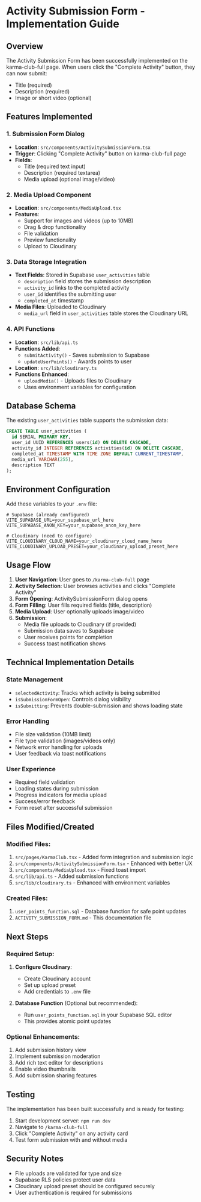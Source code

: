 # Activity Submission Form - Implementation Guide

## Overview
The Activity Submission Form has been successfully implemented on the karma-club-full page. When users click the "Complete Activity" button, they can now submit:
- Title (required)
- Description (required) 
- Image or short video (optional)

## Features Implemented

### 1. Submission Form Dialog
- **Location**: `src/components/ActivitySubmissionForm.tsx`
- **Trigger**: Clicking "Complete Activity" button on karma-club-full page
- **Fields**:
  - Title (required text input)
  - Description (required textarea)
  - Media upload (optional image/video)

### 2. Media Upload Component
- **Location**: `src/components/MediaUpload.tsx`
- **Features**:
  - Support for images and videos (up to 10MB)
  - Drag & drop functionality
  - File validation
  - Preview functionality
  - Upload to Cloudinary

### 3. Data Storage Integration
- **Text Fields**: Stored in Supabase `user_activities` table
  - `description` field stores the submission description
  - `activity_id` links to the completed activity
  - `user_id` identifies the submitting user
  - `completed_at` timestamp
- **Media Files**: Uploaded to Cloudinary
  - `media_url` field in `user_activities` table stores the Cloudinary URL

### 4. API Functions
- **Location**: `src/lib/api.ts`
- **Functions Added**:
  - `submitActivity()` - Saves submission to Supabase
  - `updateUserPoints()` - Awards points to user
- **Location**: `src/lib/cloudinary.ts`
- **Functions Enhanced**:
  - `uploadMedia()` - Uploads files to Cloudinary
  - Uses environment variables for configuration

## Database Schema

The existing `user_activities` table supports the submission data:

```sql
CREATE TABLE user_activities (
  id SERIAL PRIMARY KEY,
  user_id UUID REFERENCES users(id) ON DELETE CASCADE,
  activity_id INTEGER REFERENCES activities(id) ON DELETE CASCADE,
  completed_at TIMESTAMP WITH TIME ZONE DEFAULT CURRENT_TIMESTAMP,
  media_url VARCHAR(255),
  description TEXT
);
```

## Environment Configuration

Add these variables to your `.env` file:

```env
# Supabase (already configured)
VITE_SUPABASE_URL=your_supabase_url_here
VITE_SUPABASE_ANON_KEY=your_supabase_anon_key_here

# Cloudinary (need to configure)
VITE_CLOUDINARY_CLOUD_NAME=your_cloudinary_cloud_name_here
VITE_CLOUDINARY_UPLOAD_PRESET=your_cloudinary_upload_preset_here
```

## Usage Flow

1. **User Navigation**: User goes to `/karma-club-full` page
2. **Activity Selection**: User browses activities and clicks "Complete Activity"
3. **Form Opening**: ActivitySubmissionForm dialog opens
4. **Form Filling**: User fills required fields (title, description)
5. **Media Upload**: User optionally uploads image/video
6. **Submission**: 
   - Media file uploads to Cloudinary (if provided)
   - Submission data saves to Supabase
   - User receives points for completion
   - Success toast notification shows

## Technical Implementation Details

### State Management
- `selectedActivity`: Tracks which activity is being submitted
- `isSubmissionFormOpen`: Controls dialog visibility
- `isSubmitting`: Prevents double-submission and shows loading state

### Error Handling
- File size validation (10MB limit)
- File type validation (images/videos only)
- Network error handling for uploads
- User feedback via toast notifications

### User Experience
- Required field validation
- Loading states during submission
- Progress indicators for media upload
- Success/error feedback
- Form reset after successful submission

## Files Modified/Created

### Modified Files:
1. `src/pages/KarmaClub.tsx` - Added form integration and submission logic
2. `src/components/ActivitySubmissionForm.tsx` - Enhanced with better UX
3. `src/components/MediaUpload.tsx` - Fixed toast import
4. `src/lib/api.ts` - Added submission functions
5. `src/lib/cloudinary.ts` - Enhanced with environment variables

### Created Files:
1. `user_points_function.sql` - Database function for safe point updates
2. `ACTIVITY_SUBMISSION_FORM.md` - This documentation file

## Next Steps

### Required Setup:
1. **Configure Cloudinary**:
   - Create Cloudinary account
   - Set up upload preset
   - Add credentials to `.env` file

2. **Database Function** (Optional but recommended):
   - Run `user_points_function.sql` in your Supabase SQL editor
   - This provides atomic point updates

### Optional Enhancements:
1. Add submission history view
2. Implement submission moderation
3. Add rich text editor for descriptions
4. Enable video thumbnails
5. Add submission sharing features

## Testing

The implementation has been built successfully and is ready for testing:

1. Start development server: `npm run dev`
2. Navigate to `/karma-club-full`
3. Click "Complete Activity" on any activity card
4. Test form submission with and without media

## Security Notes

- File uploads are validated for type and size
- Supabase RLS policies protect user data
- Cloudinary upload preset should be configured securely
- User authentication is required for submissions